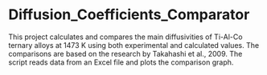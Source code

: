 # Diffusion_Coefficients_Comparator
This project calculates and compares the main diffusivities of Ti-Al-Co ternary alloys at 1473 K using both experimental and calculated values. The comparisons are based on the research by Takahashi et al., 2009. The script reads data from an Excel file and plots the comparison graph.
